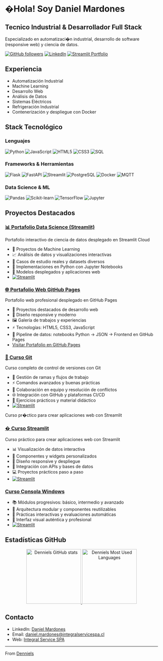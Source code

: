 # �Hola!  Soy Daniel Mardones

##  Tecnico Industrial & Desarrollador Full Stack
Especializado en automatizaci�n industrial, desarrollo de software (responsive web) y ciencia de datos.

[![GitHub followers](https://img.shields.io/github/followers/Denniels?label=Follow&style=social)](https://github.com/Denniels)
[![LinkedIn](https://img.shields.io/badge/-LinkedIn-0077B5?style=flat&logo=LinkedIn&logoColor=white)](https://www.linkedin.com/in/daniel-andres-mardones-sanhueza-27b73777)
[![Streamlit Portfolio](https://img.shields.io/badge/-Data%20Science%20Portfolio-FF4B4B?style=flat&logo=Streamlit&logoColor=white)](https://dsportfolio-y6gztxm6cbtebqqvrbqpkb.streamlit.app/)

##  Experiencia
-  Automatización Industrial
-  Machine Learning
-  Desarrollo Web
-  Análisis de Datos
-  Sistemas Eléctricos
-  Refrigeración Industrial
-  Contenerización y despliegue con Docker


##  Stack Tecnológico

###  Lenguajes
![Python](https://img.shields.io/badge/-Python-3776AB?style=flat&logo=Python&logoColor=white)
![JavaScript](https://img.shields.io/badge/-JavaScript-F7DF1E?style=flat&logo=JavaScript&logoColor=black)
![HTML5](https://img.shields.io/badge/-HTML5-E34F26?style=flat&logo=HTML5&logoColor=white)
![CSS3](https://img.shields.io/badge/-CSS3-1572B6?style=flat&logo=CSS3&logoColor=white)
![SQL](https://img.shields.io/badge/-SQL-4479A1?style=flat&logo=MySQL&logoColor=white)

###  Frameworks & Herramientas
![Flask](https://img.shields.io/badge/-Flask-000000?style=flat&logo=Flask&logoColor=white)
![FastAPI](https://img.shields.io/badge/-FastAPI-009688?style=flat&logo=FastAPI&logoColor=white)
![Streamlit](https://img.shields.io/badge/-Streamlit-FF4B4B?style=flat&logo=Streamlit&logoColor=white)
![PostgreSQL](https://img.shields.io/badge/-PostgreSQL-336791?style=flat&logo=PostgreSQL&logoColor=white)
![Docker](https://img.shields.io/badge/-Docker-2496ED?style=flat&logo=Docker&logoColor=white) 
![MQTT](https://img.shields.io/badge/-MQTT-660066?style=flat&logo=MQTT&logoColor=white)

###  Data Science & ML
![Pandas](https://img.shields.io/badge/-Pandas-150458?style=flat&logo=Pandas&logoColor=white)
![Scikit-learn](https://img.shields.io/badge/-Scikit--learn-F7931E?style=flat&logo=scikit-learn&logoColor=white)
![TensorFlow](https://img.shields.io/badge/-TensorFlow-FF6F00?style=flat&logo=TensorFlow&logoColor=white)
![Jupyter](https://img.shields.io/badge/-Jupyter-F37626?style=flat&logo=Jupyter&logoColor=white)

##  Proyectos Destacados


### [📊 Portafolio Data Science (Streamlit)](https://github.com/Denniels/ds_portfolio)
Portafolio interactivo de ciencia de datos desplegado en Streamlit Cloud
- 🤖 Proyectos de Machine Learning
- 📈 Análisis de datos y visualizaciones interactivas
- 📂 Casos de estudio reales y datasets diversos
- 🐍 Implementaciones en Python con Jupyter Notebooks
- 🚀 Modelos desplegados y aplicaciones web
- [![Streamlit](https://img.shields.io/badge/-Streamlit%20Cloud-FF4B4B?style=flat&logo=Streamlit&logoColor=white)](https://dsportfolio-jm67tsp8uwfsbnpfetysnh.streamlit.app/)

### [🌐 Portafolio Web GitHub Pages](https://denniels.github.io/portafolio_html/)
Portafolio web profesional desplegado en GitHub Pages
- 💼 Proyectos destacados de desarrollo web
- 🎨 Diseño responsive y moderno
- 🖼️ Galería de trabajos y experiencias
- ⚡ Tecnologías: HTML5, CSS3, JavaScript
- 🔗 Pipeline de datos: notebooks Python → JSON → Frontend en GitHub Pages
- [Visitar Portafolio en GitHub Pages](https://denniels.github.io/portafolio_html/)

### [🔧 Curso Git](https://github.com/Denniels/curso_git)
Curso completo de control de versiones con Git
- 🌿 Gestión de ramas y flujos de trabajo
- ⚡ Comandos avanzados y buenas prácticas
- 🤝 Colaboración en equipo y resolución de conflictos
- 🌐 Integración con GitHub y plataformas CI/CD
- 📝 Ejercicios prácticos y material didáctico
- [![Streamlit](https://img.shields.io/badge/-Streamlit%20Cloud-FF4B4B?style=flat&logo=Streamlit&logoColor=white)](https://cursogit-kq3qsbmsd2tou9rtvynkjw.streamlit.app/)

Curso pr�ctico para crear aplicaciones web con Streamlit

### [� Curso Streamlit](https://github.com/Denniels/curso-streamlit)
Curso práctico para crear aplicaciones web con Streamlit
- 📊 Visualización de datos interactiva
- 🧩 Componentes y widgets personalizados
- 📱 Diseño responsive y despliegue
- 🔌 Integración con APIs y bases de datos
- 💻 Proyectos prácticos paso a paso
- [![Streamlit](https://img.shields.io/badge/-Streamlit%20Cloud-FF4B4B?style=flat&logo=Streamlit&logoColor=white)](https://curso-app-msfruskawjdyagcfp766na.streamlit.app/)

### [ Curso Consola Windows](https://github.com/Denniels/consola_windows)
- 📚 Módulos progresivos: básico, intermedio y avanzado
- 🧩 Arquitectura modular y componentes reutilizables
- 🧪 Prácticas interactivas y evaluaciones automáticas
- 🎨 Interfaz visual auténtica y profesional
- [![Streamlit](https://img.shields.io/badge/-Streamlit%20Cloud-FF4B4B?style=flat&logo=Streamlit&logoColor=white)](https://consolawindows-amcr7vuyse2pqypnjjzbct.streamlit.app/)

##  Estadísticas GitHub

<div align="center">
  <a href="https://github.com/Denniels">
    <img height="180em" src="https://github-readme-stats.vercel.app/api?username=Denniels&show_icons=true&theme=dracula&include_all_commits=true&count_private=true" alt="Denniels GitHub stats"/>
    <img height="180em" src="https://github-readme-stats.vercel.app/api/top-langs/?username=Denniels&layout=compact&langs_count=7&theme=dracula" alt="Denniels Most Used Languages"/>
  </a>
</div>

##  Contacto

-  LinkedIn: [Daniel Mardones](https://www.linkedin.com/in/daniel-andres-mardones-sanhueza-27b73777)
-  Email: daniel.mardones@integralservicespa.cl
-  Web: [Integral Service SPA](https://integralservicespa.cl)

---
 From [Denniels](https://github.com/Denniels)
